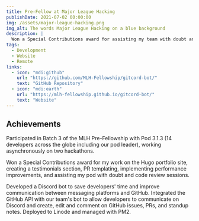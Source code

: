 ```yaml
---
title: Pre-Fellow at Major League Hacking
publishDate: 2021-07-02 00:00:00
img: /assets/major-league-hacking.png
img_alt: The words Major League Hacking on a blue background
description: |
  Won a Special Contributions award for assisting my team with doubt and code review sessions.
tags:
  - Development
  - Website
  - Remote
links:
  - icon: "mdi:github"
    url: "https://github.com/MLH-Fellowship/gitcord-bot/"
    text: "GitHub Repository"
  - icon: "mdi:earth"
    url: "https://mlh-fellowship.github.io/gitcord-bot/"
    text: "Website"
---
```


## Achievements

Participated in Batch 3 of the MLH Pre-Fellowship with Pod 3.1.3 (14 developers across the globe including our pod leader), working asynchronously on two hackathons.

Won a Special Contributions award for my work on the Hugo portfolio site, creating a testimonials section, PR templating, implementing performance improvements, and assisting my pod with doubt and code review sessions.

Developed a Discord bot to save developers' time and improve communication between messaging platforms and GitHub. Integrated the GitHub API with our team's bot to allow developers to communicate on Discord and create, edit and comment on GitHub issues, PRs, and standup notes. Deployed to Linode and managed with PM2.
